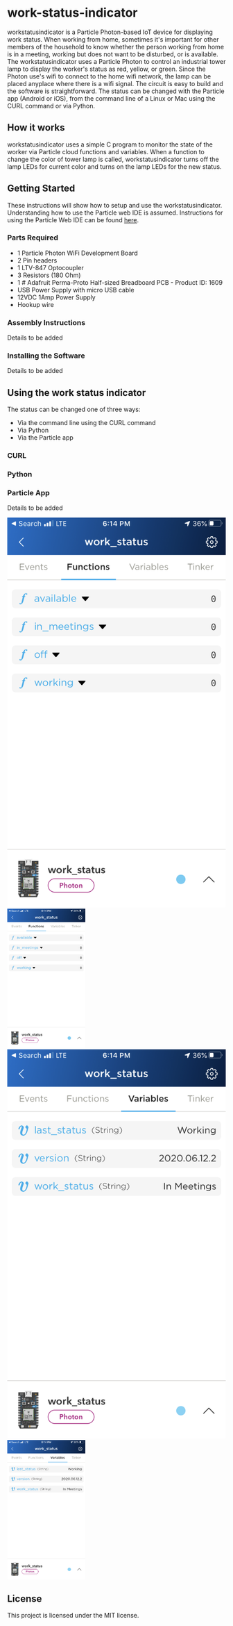 # work-status-indicator
workstatusindicator is a Particle Photon-based IoT device for displaying work status. When working from home, sometimes it's important for other members of the household to know whether the person working from home is in a meeting, working but does not want to be disturbed, or is available. The workstatusindicator uses a Particle Photon to control an industrial tower lamp to display the worker's status as red, yellow, or green. Since the Photon use's wifi to connect to the home wifi network, the lamp can be placed anyplace where there is a wifi signal. The circuit is easy to build and the software is straightforward. The status can be changed with the Particle app (Android or iOS), from the command line of a Linux or Mac using the CURL command or via Python. 

## How it works
workstatusindicator uses a simple C program to monitor the state of the worker via Particle cloud functions and variables. When a function to change the color of tower lamp is called, workstatusindicator turns off the lamp LEDs for current color and turns on the lamp LEDs for the new status. 

## Getting Started
These instructions will show how to setup and use the workstatusindicator. Understanding how to use the Particle web IDE is assumed. Instructions for using the Particle Web IDE can be found [here](https://docs.particle.io/tutorials/developer-tools/build/).

### Parts Required
- 1 Particle Photon WiFi Development Board
- 2 Pin headers
- 1 LTV-847 Optocoupler
- 3 Resistors (180 Ohm)
- 1 # Adafruit Perma-Proto Half-sized Breadboard PCB - Product ID:  1609
- USB Power Supply with micro USB cable
- 12VDC 1Amp Power Supply
- Hookup wire

### Assembly Instructions
Details to be added

### Installing the Software
Details to be added

## Using the work status indicator
The status can be changed one of three ways:
- Via the command line using the CURL command
- Via Python
- Via the Particle app

### CURL

### Python

### Particle App
Details to be added

![Particle App Functions](https://raw.githubusercontent.com/makeralchemy/work-status-indicator/master/particle-app-functions.png)
<img src="https://raw.githubusercontent.com/makeralchemy/work-status-indicator/master/particle-app-functions.png" alt="Particle App Functions" width="180"/>
![Particle App Variables](https://raw.githubusercontent.com/makeralchemy/work-status-indicator/master/particle-app-variables.png)
<img src="https://raw.githubusercontent.com/makeralchemy/work-status-indicator/master/particle-app-variables.png" alt="Particle App Variables" width="180"/>


## License

This project is licensed under the MIT license.
